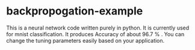 # backpropogation-example

This is a neural network code written purely in python.
It is currently used for mnist classification. It produces Accuracy of about 96.7 % .
You can change the tuning parameters easily based on your application.
